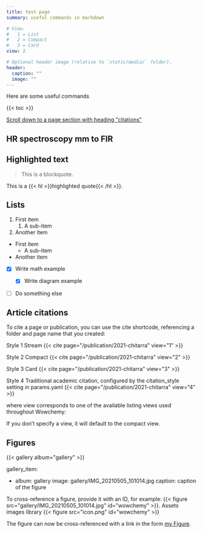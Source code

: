 ```yaml
---
title: test page
summary: useful commands in markdown

# View.
#   1 = List
#   2 = Compact
#   3 = Card
view: 2

# Optional header image (relative to `static/media/` folder).
header:
  caption: ""
  image: ""
---
```


Here are some useful commands

{{< toc >}}

[Scroll down to a page section with heading "citations"](#citation)

## HR spectroscopy mm to FIR

## Highlighted text

> This is a blockquote.

This is a {{< hl >}}highlighted quote{{< /hl >}}.

## Lists 

1. First item
   1. A sub-item
2. Another item

- First item
  - A sub-item
- Another item

- [x] Write math example
  - [x] Write diagram example
- [ ] Do something else


  
  
## Article citations

To cite a page or publication, you can use the cite shortcode, referencing a folder and page name that you created:

Style 1 Stream
{{< cite page="/publication/2021-chitarra" view="1" >}}

Style 2 Compact
{{< cite page="/publication/2021-chitarra" view="2" >}}

Style 3 Card
{{< cite page="/publication/2021-chitarra" view="3" >}}

Style 4 Traditional academic citation, configured by the citation_style setting in params.yaml
{{< cite page="/publication/2021-chitarra" view="4" >}}

where view corresponds to one of the available listing views used throughout Wowchemy:

If you don’t specify a view, it will default to the compact view.


## Figures

{{< gallery album="gallery" >}}


gallery_item:
- album: gallery
  image: gallery/IMG_20210505_101014.jpg
  caption: caption of the figure
  
To cross-reference a figure, provide it with an ID, for example: {{< figure src="gallery/IMG_20210505_101014.jpg" id="wowchemy" >}}.
Assets images library {{< figure src="icon.png" id="wowchemy" >}}

The figure can now be cross-referenced with a link in the form [my Figure](#figure-wowchemy).
